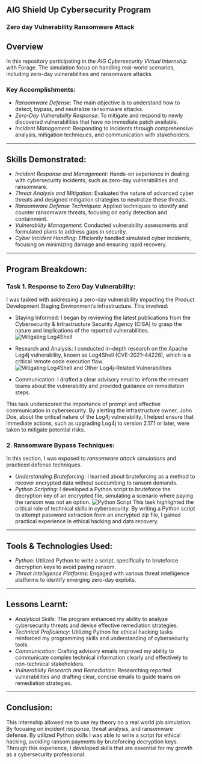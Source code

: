 ## AIG Shield Up Cybersecurity Program


### Zero day Vulnerability Ransomware Attack


## Overview
In this repository participating in the *AIG Cybersecurity Virtual Internship* with Forage. The simulation focus on handling real-world scenarios, including zero-day vulnerabilities and ransomware attacks.

### Key Accomplishments:
- *Ransomware Defense*: The main objective is to understand how to detect, bypass, and neutralize ransomware attacks.
- *Zero-Day Vulnerability Response*: To mitigate and respond to newly discovered vulnerabilities that have no immediate patch available.
- *Incident Management*: Responding to incidents through comprehensive analysis, mitigation techniques, and communication with stakeholders.

---

## Skills Demonstrated:
- *Incident Response and Management*: Hands-on experience in dealing with cybersecurity incidents, such as zero-day vulnerabilities and ransomware.
- *Threat Analysis and Mitigation*: Evaluated the nature of advanced cyber threats and designed mitigation strategies to neutralize these threats.
- *Ransomware Defense Techniques*: Applied techniques to identify and counter ransomware threats, focusing on early detection and containment.
- *Vulnerability Management*: Conducted vulnerability assessments and formulated plans to address gaps in security.
- *Cyber Incident Handling*: Efficiently handled simulated cyber incidents, focusing on minimizing damage and ensuring rapid recovery.

---

## Program Breakdown:

### Task 1. Response to Zero Day Vulnerability:
I was tasked with addressing a zero-day vulnerability impacting the Product Development Staging Environment’s infrastructure. This involved:

- Staying Informed: I began by reviewing the latest publications from the Cybersecurity & Infrastructure Security Agency (CISA) to grasp the nature and implications of the reported vulnerabilities.
![Mitigating Log4Shell](https://miro.medium.com/v2/resize:fit:640/format:webp/1*E4jLEvPLtjXRK_EYMcYRyw.png)

- Research and Analysis: I conducted in-depth research on the Apache Log4j vulnerability, known as Log4Shell (CVE-2021–44228), which is a critical remote code execution flaw.
![Mitigating Log4Shell and Other Log4j-Related Vulnerabilities](https://miro.medium.com/v2/resize:fit:640/format:webp/1*DS5q0MTMkyH8S3uwq4WtdQ.png)

- Communication: I drafted a clear advisory email to inform the relevant teams about the vulnerability and provided guidance on remediation steps.

This task underscored the importance of prompt and effective communication in cybersecurity. By alerting the infrastructure owner, John Doe, about the critical nature of the Log4j vulnerability, I helped ensure that immediate actions, such as upgrading Log4j to version 2.17.1 or later, were taken to mitigate potential risks.

### 2. Ransomware Bypass Techniques:
In this section, I was exposed to *ransomware attack simulations* and practiced defense techniques.
- *Understanding Bruteforcing*: I learned about bruteforcing as a method to recover encrypted data without succumbing to ransom demands.
- *Python Scripting*: I developed a Python script to bruteforce the decryption key of an encrypted file, simulating a scenario where paying the ransom was not an option.
![Python Script](https://miro.medium.com/v2/resize:fit:1400/format:webp/1*twdeGsEHxe1x92y5kh_VoA.png)
This task highlighted the critical role of technical skills in cybersecurity. By writing a Python script to attempt password extraction from an encrypted zip file, I gained practical experience in ethical hacking and data recovery.
---

## Tools & Technologies Used:
- *Python*:  Utilized Python to write a script, specifically to bruteforce decryption keys to avoid paying ransom.
- *Threat Intelligence Platforms*: Engaged with various threat intelligence platforms to identify emerging zero-day exploits.

---

## Lessons Learnt:
- *Analytical Skills*: The program enhanced my ability to analyze cybersecurity threats and devise effective remediation strategies.
- *Technical Proficiency*: Utilizing Python for ethical hacking tasks reinforced my programming skills and understanding of cybersecurity tools.
- *Communication*: Crafting advisory emails improved my ability to communicate complex technical information clearly and effectively to non-technical stakeholders.
- *Vulnerability Research and Remediation*: Researching reported vulnerabilities and drafting clear, concise emails to guide teams on remediation strategies.

---

## Conclusion:
This internship allowed me to use my theory on a real world job simulation. By focusing on incident response, threat analysis, and ransomware defense. By utilized Python skills I was able to write a script for ethical hacking, avoiding ransom payments by bruteforcing decryption keys. Through this experience, I developed skills that are essential for my growth as a cybersecurity professional.
